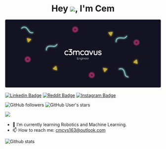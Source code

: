 <h1 align='center'> Hey <img src="https://raw.githubusercontent.com/MartinHeinz/MartinHeinz/master/wave.gif" width="40px">, I'm Cem </h1>

![](github_bg.png)

[![Linkedin Badge](https://img.shields.io/badge/-c3mcavus-blue?style=flat-square&logo=Linkedin&logoColor=white&link=https://www.linkedin.com/in/c3mcavus/)](https://www.linkedin.com/in/c3mcavus/) [![Reddit Badge](https://img.shields.io/badge/-c3mcavus-orange?style=flat-square&logo=reddit&logoColor=white&link=https://www.reddit.com/user/c3mcavus)](https://www.reddit.com/user/c3mcavus) [![Instagram Badge](https://img.shields.io/badge/-c3mcavus-purple?style=flat-square&logo=instagram&logoColor=white&link=https://www.instagram.com/c3mcavus/s)](https://www.instagram.com/c3mcavus/) 

![GitHub followers](https://img.shields.io/github/followers/c3mcavus) ![GitHub User's stars](https://img.shields.io/github/stars/c3mcavus)


![](https://img.shields.io/badge/OS-windows-informational?style=flat&logo=<LOGO_NAME>&logoColor=white&color=2bbc8a)

- 🌱 I’m currently learning Robotics and Machine Learning. 
- 📫 How to reach me: cmcvs163@outlook.com 

![Github stats](https://github-readme-stats.vercel.app/api?username=c3mcavus&show_icons=true&theme=radical) 









